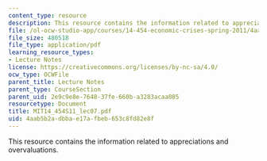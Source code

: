 ```yaml
---
content_type: resource
description: This resource contains the information related to appreciations and overvaluations.
file: /ol-ocw-studio-app/courses/14-454-economic-crises-spring-2011/4aab5b2adbbae17afbeb653c8fd82e8f_MIT14_454S11_lec07.pdf
file_size: 480518
file_type: application/pdf
learning_resource_types:
- Lecture Notes
license: https://creativecommons.org/licenses/by-nc-sa/4.0/
ocw_type: OCWFile
parent_title: Lecture Notes
parent_type: CourseSection
parent_uid: 2e9c9e8e-7648-37fe-660b-a3283acaa085
resourcetype: Document
title: MIT14_454S11_lec07.pdf
uid: 4aab5b2a-dbba-e17a-fbeb-653c8fd82e8f
---
```

This resource contains the information related to appreciations and overvaluations.